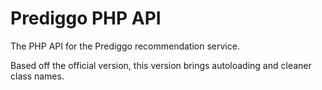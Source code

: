 # Prediggo PHP API

The PHP API for the Prediggo recommendation service.

Based off the official version, this version brings autoloading and cleaner class names.